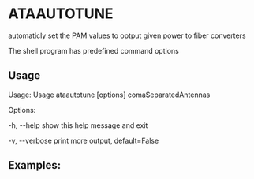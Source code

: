 # ATAAUTOTUNE
automaticly set the PAM values to optput given power to fiber converters


The shell program has predefined command options

## Usage

 Usage: Usage ataautotune [options] comaSeparatedAntennas

 Options:

  -h, --help            show this help message and exit

  -v, --verbose         print more output, default=False


## Examples:

